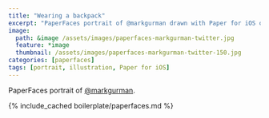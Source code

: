 ```yaml
---
title: "Wearing a backpack"
excerpt: "PaperFaces portrait of @markgurman drawn with Paper for iOS on an iPad."
image: 
  path: &image /assets/images/paperfaces-markgurman-twitter.jpg 
  feature: *image
  thumbnail: /assets/images/paperfaces-markgurman-twitter-150.jpg
categories: [paperfaces]
tags: [portrait, illustration, Paper for iOS]
---
```


PaperFaces portrait of [@markgurman](https://twitter.com/markgurman).

{% include_cached boilerplate/paperfaces.md %}
